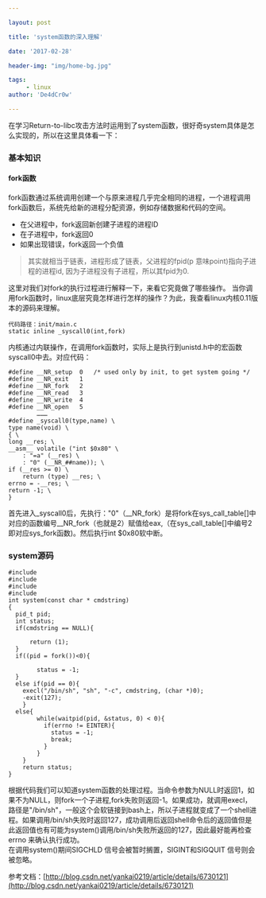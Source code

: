 ```yaml
---

layout: post

title: 'system函数的深入理解'

date: '2017-02-28'

header-img: "img/home-bg.jpg"

tags:
     - linux
author: 'De4dCr0w'

---
```


在学习Return-to-libc攻击方法时运用到了system函数，很好奇system具体是怎么实现的，所以在这里具体看一下：  
### 基本知识 ###
#### fork函数 ####
fork函数通过系统调用创建一个与原来进程几乎完全相同的进程，一个进程调用fork函数后，系统先给新的进程分配资源，例如存储数据和代码的空间。  
* 在父进程中，fork返回新创建子进程的进程ID  
* 在子进程中，fork返回0  
* 如果出现错误，fork返回一个负值  

>其实就相当于链表，进程形成了链表，父进程的fpid(p 意味point)指向子进程的进程id, 因为子进程没有子进程，所以其fpid为0.

这里对我们对fork的执行过程进行解释一下，来看它究竟做了哪些操作。
当你调用fork函数时，linux底层究竟怎样进行怎样的操作？为此，我查看linux内核0.11版本的源码来理解。  
  
	代码路径：init/main.c
	static inline _syscall0(int,fork)

内核通过内联操作，在调用fork函数时，实际上是执行到unistd.h中的宏函数syscall0中去。对应代码：

	#define __NR_setup	0	/* used only by init, to get system going */
	#define __NR_exit	1
	#define __NR_fork	2
	#define __NR_read	3
	#define __NR_write	4
	#define __NR_open	5
			………
	#define _syscall0(type,name) \
	type name(void) \
	{ \
	long __res; \
	__asm__ volatile ("int $0x80" \
		: "=a" (__res) \
		: "0" (__NR_##name)); \
	if (__res >= 0) \
		return (type) __res; \
	errno = -__res; \
	return -1; \
	}
首先进入_syscall0后，先执行："0"（__NR_fork）是将fork在sys_call_table[]中对应的函数编号__NR_fork（也就是2）赋值给eax,（在sys_call_table[]中编号2即对应sys_fork函数)。然后执行int $0x80软中断。

### system源码 ###

	#include
	#include
	#include
	#include
	int system(const char * cmdstring)
	{
	  pid_t pid;
	  int status;
	  if(cmdstring == NULL){
	     
	      return (1);
	  }
	  if((pid = fork())<0){
	
	        status = -1;
	  }
	  else if(pid == 0){
	    execl("/bin/sh", "sh", "-c", cmdstring, (char *)0);
	    -exit(127); 
	    }
	  else{
	        while(waitpid(pid, &status, 0) < 0){
	          if(errno != EINTER){
	            status = -1;
	            break;
	          }
	        }
	    }
	    return status;
	}

根据代码我们可以知道system函数的处理过程。当命令参数为NULL时返回1，如果不为NULL，则fork一个子进程,fork失败则返回-1。如果成功，就调用execl，路径是"/bin/sh"，一般这个会软链接到bash上，所以子进程就变成了一个shell进程。如果调用/bin/sh失败时返回127，成功调用后返回shell命令后的返回值但是此返回值也有可能为system()调用/bin/sh失败所返回的127，因此最好能再检查errno 来确认执行成功。  
在调用system()期间SIGCHLD 信号会被暂时搁置，SIGINT和SIGQUIT 信号则会被忽略。


参考文档：[http://blog.csdn.net/yankai0219/article/details/6730121](http://blog.csdn.net/yankai0219/article/details/6730121)
